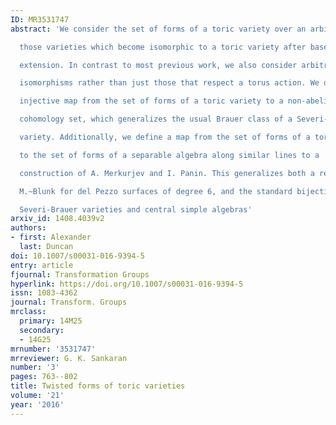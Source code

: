 ```yaml
---
ID: MR3531747
abstract: 'We consider the set of forms of a toric variety over an arbitrary field:

  those varieties which become isomorphic to a toric variety after base field

  extension. In contrast to most previous work, we also consider arbitrary

  isomorphisms rather than just those that respect a torus action. We define an

  injective map from the set of forms of a toric variety to a non-abelian second

  cohomology set, which generalizes the usual Brauer class of a Severi-Brauer

  variety. Additionally, we define a map from the set of forms of a toric variety

  to the set of forms of a separable algebra along similar lines to a

  construction of A. Merkurjev and I. Panin. This generalizes both a result of

  M.~Blunk for del Pezzo surfaces of degree 6, and the standard bijection between

  Severi-Brauer varieties and central simple algebras'
arxiv_id: 1408.4039v2
authors:
- first: Alexander
  last: Duncan
doi: 10.1007/s00031-016-9394-5
entry: article
fjournal: Transformation Groups
hyperlink: https://doi.org/10.1007/s00031-016-9394-5
issn: 1083-4362
journal: Transform. Groups
mrclass:
  primary: 14M25
  secondary:
  - 14G25
mrnumber: '3531747'
mrreviewer: G. K. Sankaran
number: '3'
pages: 763--802
title: Twisted forms of toric varieties
volume: '21'
year: '2016'
---
```

